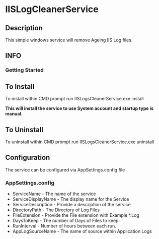 # IISLogCleanerService
 
## Description

This simple windows service will remove Ageing IIS Log files. 

## INFO 

### Getting Started

## To Install 
To install within CMD prompt run IISLogsCleanerService.exe install

**This will install the service to use System account and startup type is manual.**

## To Uninstall
To uninstall within CMD prompt run IISLogsCleanerService.exe uninstall

## Configuration

The service can be configured via AppSettings.config file 

### AppSettings.config 

* ServiceName - The name of the service
* ServiceDisplayName - The display name for the Service
* ServiceDescription - Provide a description of the service
* DirectoryPath - The Directory of Log Files
* FileExtension - Provide the File extension with Example *.Log
* DaysToKeep - The number of Days of Files to keep.
* RunInterval - Number of hours between each run. 
* AppLogSourceName - The name of source within Application Logs

